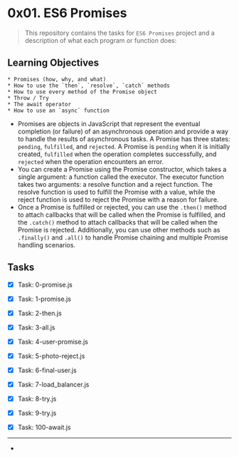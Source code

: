 # 0x01. ES6 Promises

> This repository contains the tasks for `ES6 Promises` project and a description of what each program or function does:


## Learning Objectives

	* Promises (how, why, and what)
	* How to use the `then`, `resolve`, `catch` methods
	* How to use every method of the Promise object
	* Throw / Try
	* The await operator
	* How to use an `async` function


* Promises are objects in JavaScript that represent the eventual completion (or failure) of an asynchronous operation and provide a way to handle the results of asynchronous tasks. A Promise has three states: `pending`, `fulfilled`, and `rejected`. A Promise is `pending` when it is initially created, `fulfilled` when the operation completes successfully, and `rejected` when the operation encounters an error.
* You can create a Promise using the Promise constructor, which takes a single argument: a function called the executor. The executor function takes two arguments: a resolve function and a reject function. The resolve function is used to fulfill the Promise with a value, while the reject function is used to reject the Promise with a reason for failure.
* Once a Promise is fulfilled or rejected, you can use the `.then()` method to attach callbacks that will be called when the Promise is fulfilled, and the `.catch()` method to attach callbacks that will be called when the Promise is rejected. Additionally, you can use other methods such as `.finally()` and `.all()` to handle Promise chaining and multiple Promise handling scenarios.


## Tasks

- [x] Task: 0-promise.js

- [x] Task: 1-promise.js

- [x] Task: 2-then.js

- [x] Task: 3-all.js

- [x] Task: 4-user-promise.js

- [x] Task: 5-photo-reject.js

- [x] Task: 6-final-user.js

- [x] Task: 7-load_balancer.js

- [x] Task: 8-try.js

- [x] Task: 9-try.js

- [x] Task: 100-await.js

___

* []()


